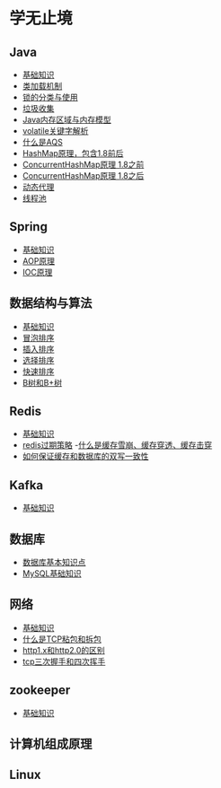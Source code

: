 # 学无止境



## Java

- [基础知识](https://github.com/FantasyLakers/my-lessons/blob/master/java/Java%E5%9F%BA%E7%A1%80%E7%9F%A5%E8%AF%86.md)
- [类加载机制](https://github.com/FantasyLakers/my-lessons/blob/master/java/Java%E5%9F%BA%E7%A1%80%E7%9F%A5%E8%AF%86.md#19%E7%B1%BB%E5%8A%A0%E8%BD%BD%E6%9C%BA%E5%88%B6)
- [锁的分类与使用](https://www.cnblogs.com/hustzzl/p/9343797.html)
- [垃圾收集](https://github.com/FantasyLakers/my-lessons/blob/master/java/Java%E5%9F%BA%E7%A1%80%E7%9F%A5%E8%AF%86.md#8%E5%9E%83%E5%9C%BE%E6%94%B6%E9%9B%86%E7%AE%97%E6%B3%95)
- [Java内存区域与内存模型](https://github.com/FantasyLakers/my-lessons/blob/master/java/Java%E5%9F%BA%E7%A1%80%E7%9F%A5%E8%AF%86.md#11java%E5%86%85%E5%AD%98%E5%8C%BA%E5%9F%9F)
- [volatile关键字解析](https://www.cnblogs.com/dolphin0520/p/3920373.html)
- [什么是AQS](https://www.cnblogs.com/waterystone/p/4920797.html)
- [HashMap原理，包含1.8前后](https://www.cnblogs.com/jajian/p/10385063.html)
- [ConcurrentHashMap原理 1.8之前](https://blog.csdn.net/jiahao1186/article/details/83689241)
- [ConcurrentHashMap原理 1.8之后](https://blog.csdn.net/u010723709/article/details/48007881)
- [动态代理](https://github.com/FantasyLakers/my-lessons/blob/master/java/Java%E5%9F%BA%E7%A1%80%E7%9F%A5%E8%AF%86.md#26%E5%8A%A8%E6%80%81%E4%BB%A3%E7%90%86)
- [线程池](https://github.com/FantasyLakers/my-lessons/blob/master/java/Java%E5%9F%BA%E7%A1%80%E7%9F%A5%E8%AF%86.md#5%E7%BA%BF%E7%A8%8B%E6%B1%A0)



## Spring

- [基础知识](https://github.com/FantasyLakers/my-lessons/blob/master/java/Spring/%E8%B5%84%E6%96%99.md)
- [AOP原理](https://blog.csdn.net/blogdevteam/article/details/103045864)
- [IOC原理](https://javadoop.com/post/spring-ioc)



## 数据结构与算法

- [基础知识](https://github.com/FantasyLakers/my-lessons/blob/master/%E6%95%B0%E6%8D%AE%E7%BB%93%E6%9E%84%E4%B8%8E%E7%AE%97%E6%B3%95/%E8%B5%84%E6%96%99.md)
- [冒泡排序]([https://github.com/FantasyLakers/my-lessons/blob/master/%E6%95%B0%E6%8D%AE%E7%BB%93%E6%9E%84%E4%B8%8E%E7%AE%97%E6%B3%95/%E8%B5%84%E6%96%99.md#10%E5%86%92%E6%B3%A1%E6%8E%92%E5%BA%8F-bubble-sort](https://github.com/FantasyLakers/my-lessons/blob/master/数据结构与算法/资料.md#10冒泡排序-bubble-sort))
- [插入排序]([https://github.com/FantasyLakers/my-lessons/blob/master/%E6%95%B0%E6%8D%AE%E7%BB%93%E6%9E%84%E4%B8%8E%E7%AE%97%E6%B3%95/%E8%B5%84%E6%96%99.md#11%E6%8F%92%E5%85%A5%E6%8E%92%E5%BA%8F-insertion-sort](https://github.com/FantasyLakers/my-lessons/blob/master/数据结构与算法/资料.md#11插入排序-insertion-sort))
- [选择排序]([https://github.com/FantasyLakers/my-lessons/blob/master/%E6%95%B0%E6%8D%AE%E7%BB%93%E6%9E%84%E4%B8%8E%E7%AE%97%E6%B3%95/%E8%B5%84%E6%96%99.md#12%E9%80%89%E6%8B%A9%E6%8E%92%E5%BA%8F-selection-sort](https://github.com/FantasyLakers/my-lessons/blob/master/数据结构与算法/资料.md#12选择排序-selection-sort))
- [快速排序]([https://github.com/FantasyLakers/my-lessons/blob/master/%E6%95%B0%E6%8D%AE%E7%BB%93%E6%9E%84%E4%B8%8E%E7%AE%97%E6%B3%95/%E8%B5%84%E6%96%99.md#14%E5%BF%AB%E9%80%9F%E6%8E%92%E5%BA%8F-quick-sort](https://github.com/FantasyLakers/my-lessons/blob/master/数据结构与算法/资料.md#14快速排序-quick-sort))
- [B树和B+树]([https://github.com/FantasyLakers/my-lessons/blob/master/%E6%95%B0%E6%8D%AE%E7%BB%93%E6%9E%84%E4%B8%8E%E7%AE%97%E6%B3%95/%E8%B5%84%E6%96%99.md#33b%E6%A0%91](https://github.com/FantasyLakers/my-lessons/blob/master/数据结构与算法/资料.md#33b树))



## Redis

- [基础知识](https://github.com/FantasyLakers/my-lessons/blob/master/redis/%E8%B5%84%E6%96%99.md)
- [redis过期策略](https://github.com/FantasyLakers/my-lessons/blob/master/redis/%E8%B5%84%E6%96%99.md#12redis%E8%BF%87%E6%9C%9F%E7%AD%96%E7%95%A5)
  -[什么是缓存雪崩、缓存穿透、缓存击穿](https://github.com/FantasyLakers/my-lessons/blob/master/redis/%E8%B5%84%E6%96%99.md#13%E4%BB%80%E4%B9%88%E6%98%AF%E7%BC%93%E5%AD%98%E9%9B%AA%E5%B4%A9%E7%BC%93%E5%AD%98%E7%A9%BF%E9%80%8F%E7%BC%93%E5%AD%98%E5%87%BB%E7%A9%BF)
- [如何保证缓存和数据库的双写一致性](https://github.com/FantasyLakers/my-lessons/blob/master/redis/%E8%B5%84%E6%96%99.md#14%E5%A6%82%E4%BD%95%E4%BF%9D%E8%AF%81%E7%BC%93%E5%AD%98%E5%92%8C%E6%95%B0%E6%8D%AE%E5%BA%93%E7%9A%84%E5%8F%8C%E5%86%99%E4%B8%80%E8%87%B4%E6%80%A7)



## Kafka

- [基础知识](https://github.com/FantasyLakers/my-lessons/blob/master/kafka/%E5%9F%BA%E6%9C%AC%E7%9F%A5%E8%AF%86%E7%82%B9.md)



## 数据库

- [数据库基本知识点](https://github.com/FantasyLakers/my-lessons/blob/master/database/%E6%95%B0%E6%8D%AE%E5%BA%93%E7%90%86%E8%AE%BA.md)
- [MySQL基础知识](https://github.com/FantasyLakers/my-lessons/blob/master/database/MySQL/%E5%9F%BA%E7%A1%80%E7%9F%A5%E8%AF%86.md)



## 网络

- [基础知识](https://github.com/FantasyLakers/my-lessons/blob/master/%E7%BD%91%E7%BB%9C/%E5%9F%BA%E7%A1%80%E7%9F%A5%E8%AF%86.md)
- [什么是TCP粘包和拆包](https://github.com/FantasyLakers/my-lessons/blob/master/%E7%BD%91%E7%BB%9C/%E5%9F%BA%E7%A1%80%E7%9F%A5%E8%AF%86.md#%E7%B2%98%E5%8C%85%E5%92%8C%E6%8B%86%E5%8C%85)
- [http1.x和http2.0的区别](https://github.com/FantasyLakers/my-lessons/blob/master/%E7%BD%91%E7%BB%9C/%E5%9F%BA%E7%A1%80%E7%9F%A5%E8%AF%86.md#1http1x%E5%92%8Chttp20)
- [tcp三次握手和四次挥手](https://blog.csdn.net/hyg0811/article/details/102366854)



## zookeeper

- [基础知识](https://github.com/FantasyLakers/my-lessons/blob/master/zookeeper/%E5%9F%BA%E7%A1%80%E7%9F%A5%E8%AF%86.md)



## 计算机组成原理





## Linux



